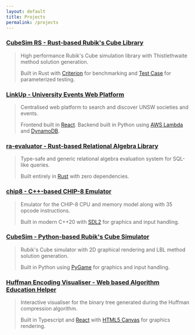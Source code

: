 ```yaml
---
layout: default
title: Projects
permalink: /projects
---
```


### [**CubeSim RS** - Rust-based Rubik's Cube Library](https://github.com/V-Wong/CubeSimRS)
> High performance Rubik's Cube simulation library with Thistlethwaite method solution generation.
>
> Built in Rust with [Criterion](https://docs.rs/criterion/latest/criterion/) for benchmarking and [Test Case](https://crates.io/crates/test-case) for parameterized testing.

### [**LinkUp** - University Events Web Platform](https://linkupevents.com.au)
> Centralised web platform to search and discover UNSW societies and events.
>
> Frontend built in [React](https://reactjs.org/). Backend built in Python using [AWS Lambda](https://aws.amazon.com/lambda/) and [DynamoDB](https://aws.amazon.com/dynamodb/).  

### [**ra-evaluator** - Rust-based Relational Algebra Library](https://github.com/V-Wong/ra-evaluator)
> Type-safe and generic relational algebra evaluation system for SQL-like queries.
>
> Built entirely in [Rust](https://www.rust-lang.org/) with zero dependencies.

### [**chip8** - C++-based CHIP-8 Emulator](https://github.com/V-Wong/chip8)
> Emulator for the CHIP-8 CPU and memory model along with 35 opcode instructions.
>
> Built in modern C++20 with [SDL2](https://www.libsdl.org/) for graphics and input handling.

### [**CubeSim** - Python-based Rubik's Cube Simulator](https://github.com/V-Wong/CubeSim)
> Rubik's Cube simulator with 2D graphical rendering and LBL method solution generation.
>
> Built in Python using [PyGame](https://www.pygame.org/news) for graphics and input handling.

### [**Huffman Encoding Visualiser** - Web based Algorithm Education Helper](https://vwong.dev/Huffman-Encoding)
> Interactive visualiser for the binary tree generated during the Huffman compression algorithm.
>
> Built in Typescript and [React](https://reactjs.org/) with [HTML5 Canvas](https://developer.mozilla.org/en-US/docs/Web/API/Canvas_API) for graphics rendering.

